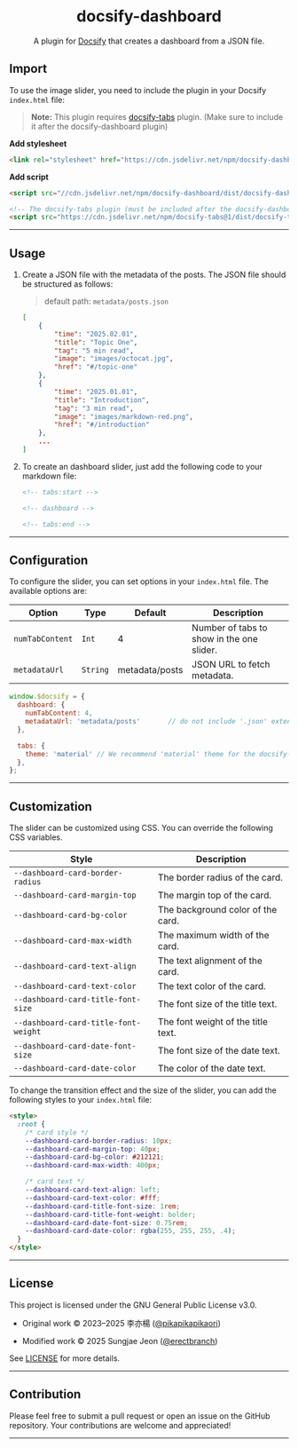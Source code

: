 <div align="center">

# docsify-dashboard

A plugin for [Docsify](https://docsify.js.org/#/) that creates a dashboard from a JSON file.

</div>

## Import

To use the image slider, you need to include the plugin in your Docsify `index.html` file:

> **Note:** This plugin requires [docsify-tabs](https://jhildenbiddle.github.io/docsify-tabs/#/) plugin. (Make sure to include it after the docsify-dashboard plugin)

**Add stylesheet**

```html
<link rel="stylesheet" href="https://cdn.jsdelivr.net/npm/docsify-dashboard/dist/dashboard.min.css">
```

**Add script**

```html
<script src="//cdn.jsdelivr.net/npm/docsify-dashboard/dist/docsify-dashboard.min.js"></script>

<!-- The docsify-tabs plugin (must be included after the docsify-dashboard plugin) -->
<script src="https://cdn.jsdelivr.net/npm/docsify-tabs@1/dist/docsify-tabs.min.js"></script>
```

---

## Usage

1. Create a JSON file with the metadata of the posts. The JSON file should be structured as follows:

    > default path: `metadata/posts.json`

    ```json
    [
        {
            "time": "2025.02.01",
            "title": "Topic One",
            "tag": "5 min read",
            "image": "images/octocat.jpg",
            "href": "#/topic-one"
        },
        {
            "time": "2025.01.01",
            "title": "Introduction",
            "tag": "3 min read",
            "image": "images/markdown-red.png",
            "href": "#/introduction"
        },
        ...
    ]
    ```

2. To create an dashboard slider, just add the following code to your markdown file:

    ```markdown
    <!-- tabs:start -->

    <!-- dashboard -->

    <!-- tabs:end -->
    ```

---

## Configuration

To configure the slider, you can set options in your `index.html` file. The available options are:

| Option | Type | Default | Description |
| --- | --- | --- | --- |
| `numTabContent` | `Int` | 4 | Number of tabs to show in the one slider. |
| `metadataUrl` | `String` | metadata/posts | JSON URL to fetch metadata. |

```javascript
window.$docsify = {
  dashboard: {
    numTabContent: 4,
    metadataUrl: 'metadata/posts'       // do not include '.json' extension
  },

  tabs: {
    theme: 'material' // We recommend 'material' theme for the docsify-tabs
  },
};
```

---

## Customization

The slider can be customized using CSS. You can override the following CSS variables.

| Style | Description |
| --- | --- |
| `--dashboard-card-border-radius` | The border radius of the card. |
| `--dashboard-card-margin-top` | The margin top of the card. |
| `--dashboard-card-bg-color` | The background color of the card. |
| `--dashboard-card-max-width` | The maximum width of the card. |
| `--dashboard-card-text-align` | The text alignment of the card. |
| `--dashboard-card-text-color` | The text color of the card. |
| `--dashboard-card-title-font-size` | The font size of the title text. |
| `--dashboard-card-title-font-weight` | The font weight of the title text. |
| `--dashboard-card-date-font-size` | The font size of the date text. |
| `--dashboard-card-date-color` | The color of the date text. |

To change the transition effect and the size of the slider, you can add the following styles to your `index.html` file:

```html
<style>
  :root {
    /* card style */
    --dashboard-card-border-radius: 10px;
    --dashboard-card-margin-top: 40px; 
    --dashboard-card-bg-color: #212121; 
    --dashboard-card-max-width: 400px;

    /* card text */
    --dashboard-card-text-align: left; 
    --dashboard-card-text-color: #fff;
    --dashboard-card-title-font-size: 1rem; 
    --dashboard-card-title-font-weight: bolder; 
    --dashboard-card-date-font-size: 0.75rem; 
    --dashboard-card-date-color: rgba(255, 255, 255, .4); 
  }
</style>
```

---

## License

This project is licensed under the GNU General Public License v3.0.

- Original work © 2023–2025 李亦楊 ([@pikapikapikaori](https://github.com/pikapikapikaori))

- Modified work © 2025 Sungjae Jeon ([@erectbranch](https://github.com/erectbranch))

See [LICENSE](LICENSE) for more details.

---

## Contribution

Please feel free to submit a pull request or open an issue on the GitHub repository. Your contributions are welcome and appreciated!

---